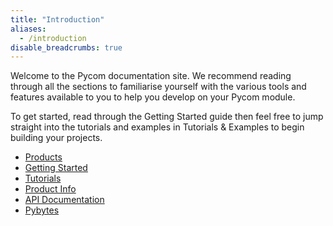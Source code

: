 ```yaml
---
title: "Introduction"
aliases:
  - /introduction
disable_breadcrumbs: true
---
```

Welcome to the Pycom documentation site. We recommend reading through all the sections to familiarise yourself with the various tools and features available to you to help you develop on your Pycom module.

To get started, read through the Getting Started guide then feel free to jump straight into the tutorials and examples in Tutorials & Examples to begin building your projects.

* [Products](products)
* [Getting Started](gettingstarted/introduction)
* [Tutorials](tutorials/introduction)
* [Product Info](datasheets/introduction)
* [API Documentation](firmwareapi/introduction)
* [Pybytes](pybytes/introduction)
